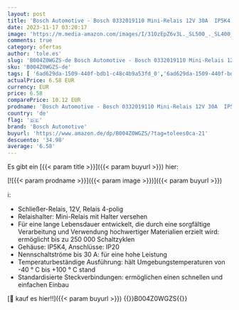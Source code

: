```yaml
---
layout: post
title: 'Bosch Automotive - Bosch 0332019110 Mini-Relais 12V 30A  IP5K4  Betriebstemperatur von -40° bis 100°  Schließer-Relais  4 Pins  mit Lasche'
date: 2023-11-17 03:20:17
image: 'https://m.media-amazon.com/images/I/31OzEpZ6v3L._SL500_._SL400_.jpg'
comments: true
category: ofertas
author: 'tole.es'
slug: 'B004Z0WGZS-de Bosch Automotive - Bosch 0332019110 Mini-Relais 12V 30A...'
sku: 'B004Z0WGZS-de'
tags: [ '6ad629da-1509-440f-bdb1-c48c4b9a53fd_0','6ad629da-1509-440f-bdb1-c48c4b9a53fd_4501','6ad629da-1509-440f-bdb1-c48c4b9a53fd_9901','Arborist Merchandising Root','Auto & Motorrad','Bedienungselemente & Anzeigen','Ersatz-, Tuning- & Verschleißteile','Füge dein erstes Auto der Garage hinzu','Gewerbe, Industrie & Wissenschaft','Industrielle Elektroinstallation','Jetzt im Angebot: Autoteile','Relais','Schalter & Relais','Self Service','Special Features Stores','bosch automotive','🇩🇪', ]
actualPrice: 6.58 EUR
currency: EUR
price: 6.58
comparePrice: 10.12 EUR
prodname: 'Bosch Automotive - Bosch 0332019110 Mini-Relais 12V 30A  IP5K4  Betriebstemperatur von -40° bis 100°  Schließer-Relais  4 Pins  mit Lasche'
country: 'de'
flag: '🇩🇪'
brand: 'Bosch Automotive'
buyurl: 'https://www.amazon.de/dp/B004Z0WGZS/?tag=tolees0ca-21'
descuento: '34.98'
average: '6.58'
---
```


Es gibt ein [{{< param title >}}]({{< param buyurl >}}) hier:

[![{{< param prodname >}}]({{< param image >}})]({{< param buyurl >}})

ℹ️:

- Schließer-Relais, 12V, Relais 4-polig
- Relaishalter: Mini-Relais mit Halter versehen
- Für eine lange Lebensdauer entwickelt, die durch eine sorgfältige Verarbeitung und Verwendung hochwertiger Materialien erzielt wird: ermöglicht bis zu 250 000 Schaltzyklen
- Gehäuse: IP5K4, Anschlüsse: IP20
- Nennschaltströme bis 30 A: für eine hohe Leistung
- Temperaturbeständige Ausführung: hält Umgebungstemperaturen von -40 ° C bis +100 ° C stand
- Standardisierte Steckverbindungen: ermöglichen einen schnellen und einfachen Einbau

[🛒 kauf es hier!!]({{< param buyurl >}})
{{<world>}}B004Z0WGZS{{</world>}}
